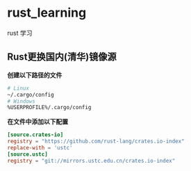 # rust_learning
rust 学习


## Rust更换国内(清华)镜像源


**创建以下路径的文件**

```bash
# Linux
~/.cargo/config
# Windows
%USERPROFILE%/.cargo/config
```


**在文件中添加以下配置**

```conf
[source.crates-io]
registry = "https://github.com/rust-lang/crates.io-index"
replace-with = 'ustc'
[source.ustc]
registry = "git://mirrors.ustc.edu.cn/crates.io-index"
```